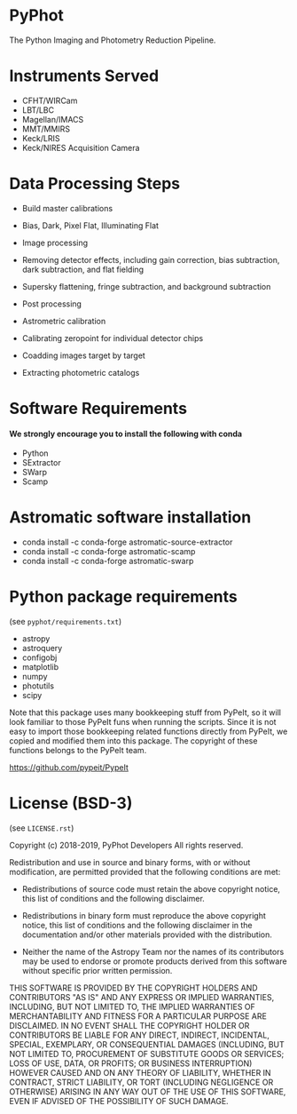 # PyPhot

The Python Imaging and Photometry Reduction Pipeline. 

# Instruments Served
* CFHT/WIRCam
* LBT/LBC
* Magellan/IMACS
* MMT/MMIRS
* Keck/LRIS
* Keck/NIRES Acquisition Camera

# Data Processing Steps
* Build master calibrations
  
 - Bias, Dark, Pixel Flat, Illuminating Flat

* Image processing
  
 - Removing detector effects, including gain correction, bias subtraction, dark subtraction, and flat fielding

 - Supersky flattening, fringe subtraction, and background subtraction
   
* Post processing

 - Astrometric calibration

 - Calibrating zeropoint for individual detector chips

 - Coadding images target by target

 - Extracting photometric catalogs 

# Software Requirements
#### We strongly encourage you to install the following with conda
* Python
* SExtractor
* SWarp
* Scamp

# Astromatic software installation
* conda install -c conda-forge astromatic-source-extractor
* conda install -c conda-forge astromatic-scamp
* conda install -c conda-forge astromatic-swarp

# Python package requirements
(see `pyphot/requirements.txt`)
* astropy
* astroquery
* configobj
* matplotlib
* numpy
* photutils
* scipy

Note that this package uses many bookkeeping stuff from PyPeIt, 
so it will look familiar to those PyPeIt funs when running the scripts. 
Since it is not easy to import those bookkeeping related functions directly from PyPeIt, 
we copied and modified them into this package. The copyright of these functions 
belongs to the PyPeIt team. 

https://github.com/pypeit/PypeIt

# License (BSD-3)

(see `LICENSE.rst`)

Copyright (c) 2018-2019, PyPhot Developers All rights reserved.

Redistribution and use in source and binary forms, with or without
modification, are permitted provided that the following conditions are
met:

 - Redistributions of source code must retain the above copyright
   notice, this list of conditions and the following disclaimer.

 - Redistributions in binary form must reproduce the above copyright
   notice, this list of conditions and the following disclaimer in the
   documentation and/or other materials provided with the distribution.

 - Neither the name of the Astropy Team nor the names of its
   contributors may be used to endorse or promote products derived from
   this software without specific prior written permission.

THIS SOFTWARE IS PROVIDED BY THE COPYRIGHT HOLDERS AND CONTRIBUTORS "AS
IS" AND ANY EXPRESS OR IMPLIED WARRANTIES, INCLUDING, BUT NOT LIMITED
TO, THE IMPLIED WARRANTIES OF MERCHANTABILITY AND FITNESS FOR A
PARTICULAR PURPOSE ARE DISCLAIMED. IN NO EVENT SHALL THE COPYRIGHT
HOLDER OR CONTRIBUTORS BE LIABLE FOR ANY DIRECT, INDIRECT, INCIDENTAL,
SPECIAL, EXEMPLARY, OR CONSEQUENTIAL DAMAGES (INCLUDING, BUT NOT LIMITED
TO, PROCUREMENT OF SUBSTITUTE GOODS OR SERVICES; LOSS OF USE, DATA, OR
PROFITS; OR BUSINESS INTERRUPTION) HOWEVER CAUSED AND ON ANY THEORY OF
LIABILITY, WHETHER IN CONTRACT, STRICT LIABILITY, OR TORT (INCLUDING
NEGLIGENCE OR OTHERWISE) ARISING IN ANY WAY OUT OF THE USE OF THIS
SOFTWARE, EVEN IF ADVISED OF THE POSSIBILITY OF SUCH DAMAGE.


